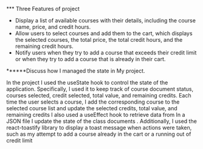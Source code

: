 

*** Three Features of project


- Display a list of available courses with their details, including the course name, price, and credit hours.
- Allow users to select courses and add them to the cart, which displays the selected courses, the total price, the total credit hours, and the remaining credit hours.
- Notify users when they try to add a course that exceeds their credit limit or when they try to add a course that is already in their cart.


******Discuss how I managed the state in My project.

In the project I used the useState hook to control the state of the application. Specifically, I used it to keep track of course document status, courses selected, credit selected, total value, and remaining credits. Each time the user selects a course, I add the corresponding course to the selected course list and update the selected credits, total value, and remaining credits I also used a useEffect hook to retrieve data from In a JSON file I update the state of the class documents . Additionally, I used the react-toastify library to display a toast message when actions were taken, such as my attempt to add a course already in the cart or a running out of credit limit
